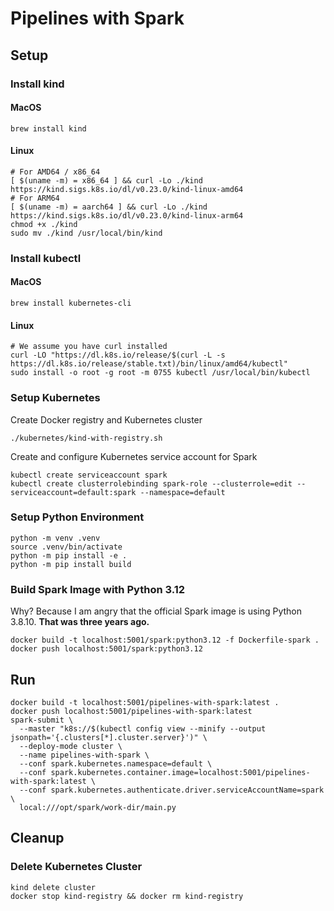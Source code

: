 # Pipelines with Spark

## Setup

### Install kind

#### MacOS
```shell
brew install kind
```

#### Linux
```shell
# For AMD64 / x86_64
[ $(uname -m) = x86_64 ] && curl -Lo ./kind https://kind.sigs.k8s.io/dl/v0.23.0/kind-linux-amd64
# For ARM64
[ $(uname -m) = aarch64 ] && curl -Lo ./kind https://kind.sigs.k8s.io/dl/v0.23.0/kind-linux-arm64
chmod +x ./kind
sudo mv ./kind /usr/local/bin/kind
```

### Install kubectl

#### MacOS
```shell
brew install kubernetes-cli
```

#### Linux
```shell
# We assume you have curl installed
curl -LO "https://dl.k8s.io/release/$(curl -L -s https://dl.k8s.io/release/stable.txt)/bin/linux/amd64/kubectl"
sudo install -o root -g root -m 0755 kubectl /usr/local/bin/kubectl
```

### Setup Kubernetes

Create Docker registry and Kubernetes cluster
```shell
./kubernetes/kind-with-registry.sh
```

Create and configure Kubernetes service account for Spark
```shell
kubectl create serviceaccount spark
kubectl create clusterrolebinding spark-role --clusterrole=edit --serviceaccount=default:spark --namespace=default
```

### Setup Python Environment
```shell
python -m venv .venv
source .venv/bin/activate
python -m pip install -e .
python -m pip install build
```

### Build Spark Image with Python 3.12
Why? Because I am angry that the official Spark image is using Python 3.8.10. **That was three years ago.**

```shell
docker build -t localhost:5001/spark:python3.12 -f Dockerfile-spark .
docker push localhost:5001/spark:python3.12
```

## Run
```shell
docker build -t localhost:5001/pipelines-with-spark:latest .
docker push localhost:5001/pipelines-with-spark:latest
spark-submit \
  --master "k8s://$(kubectl config view --minify --output jsonpath='{.clusters[*].cluster.server}')" \
  --deploy-mode cluster \
  --name pipelines-with-spark \
  --conf spark.kubernetes.namespace=default \
  --conf spark.kubernetes.container.image=localhost:5001/pipelines-with-spark:latest \
  --conf spark.kubernetes.authenticate.driver.serviceAccountName=spark \
  local:///opt/spark/work-dir/main.py
```

## Cleanup

### Delete Kubernetes Cluster
```shell
kind delete cluster
docker stop kind-registry && docker rm kind-registry
```
